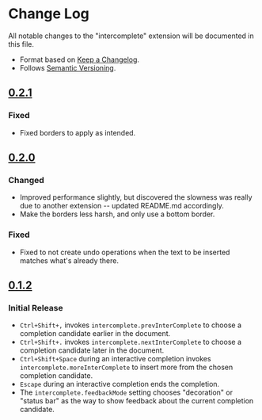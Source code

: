# Change Log

All notable changes to the "intercomplete" extension will be documented in this file.

- Format based on [Keep a Changelog](https://keepachangelog.com/).
- Follows [Semantic Versioning](https://semver.org/).

## [0.2.1](https://github.com/chrisant996/intercomplete/tree/e8aaa22a56148924002016d590919c428ba203d9)

### Fixed

- Fixed borders to apply as intended.

## [0.2.0](https://github.com/chrisant996/intercomplete/tree/a9a246c7bb8cdbb92ab875e803558451b21e6a7a)

### Changed

- Improved performance slightly, but discovered the slowness was really due to another extension -- updated README.md accordingly.
- Make the borders less harsh, and only use a bottom border.

### Fixed

- Fixed to not create undo operations when the text to be inserted matches what's already there.

## [0.1.2](https://github.com/chrisant996/intercomplete/tree/4d8159572d73fd78803f725a45e6e3e2014fa826)

### Initial Release

- `Ctrl+Shift+,` invokes `intercomplete.prevInterComplete` to choose a completion candidate earlier in the document.
- `Ctrl+Shift+.` invokes `intercomplete.nextInterComplete` to choose a completion candidate later in the document.
- `Ctrl+Shift+Space` during an interactive completion invokes `intercomplete.moreInterComplete` to insert more from the chosen completion candidate.
- `Escape` during an interactive completion ends the completion.
- The `intercomplete.feedbackMode` setting chooses "decoration" or "status bar" as the way to show feedback about the current completion candidate.
